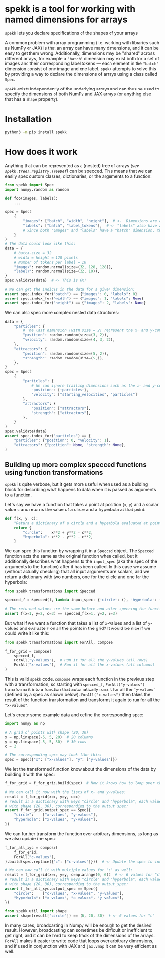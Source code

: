 # spekk is a tool for working with named dimensions for arrays
`spekk` lets you declare specifications of the shapes of your arrays.

A common problem with array programming (i.e. working with libraries such as NumPy or JAX) is that an array can have many dimensions, and it can be easy to get them wrong. Additionally, dimensions may be "shared" across different arrays, for example a `"batch"` dimension may exist both for a set of images and their corresponding label tokens — each element in the `"batch"` dimension consist of one image and one label. `spekk` attempts to solve this by providing a way to declare the dimensions of arrays using a class called `Spec`.

`spekk` exists independently of the underlying arrays and can thus be used to specify the dimensions of both NumPy and JAX arrays (or anything else that has a `shape` property).


# Installation
```bash
python3 -m pip install spekk
```


# How does it work
Anything that can be represented as a (nested) tree of arrays _(see `spekk.trees.registry.TreeDef`)_ can be specced. This means that we can easily spec custom classes, dictionaries, or the arguments to a function:

```python
from spekk import Spec
import numpy.random as random

def foo(images, labels):
    ...

spec = Spec(
    {
        "images": ["batch", "width", "height"],  # <-  Dimensions are always a sequence of strings
        "labels": ["batch", "label_tokens"],  # <- "labels" also have a "batch" dimension
        # Since both "images" and "labels" have a "batch" dimension, they should be iterated over together
    }
)
# The data could look like this:
data = {
    # batch-size = 32
    # width = height = 128 pixels
    # Number of tokens per label = 10
    "images": random.normal(size=(32, 128, 128)),
    "labels": random.normal(size=(32, 10)),
}
spec.validate(data)  # <- This is OK!

# We can get the indices in the data for a given dimension:
assert spec.index_for("batch") == {"images": 0, "labels": 0}
assert spec.index_for("width") == {"images": 1, "labels": None}
assert spec.index_for("height") == {"images": 2, "labels": None}
```

We can also spec more complex nested data structures:

```python
data = {
    "particles": {
        # The last dimension (with size = 2) represent the x- and y-components of the position and velocity.
        "position": random.random(size=(3, 2)),
        "velocity": random.random(size=(4, 3, 2)),
    },
    "attractors": {
        "position": random.random(size=(5, 2)),
        "strength": random.random(size=(5,)),
    },
}
spec = Spec(
    {
        "particles": {
            # We can ignore trailing dimensions such as the x- and y-components above
            "position": ["particles"],
            "velocity": ["starting_velocities", "particles"],
        },
        "attractors": {
            "position": ["attractors"],
            "strength": ["attractors"],
        },
    }
)
spec.validate(data)
assert spec.index_for("particles") == {
    "particles": {"position": 0, "velocity": 1},
    "attractors": {"position": None, "strength": None},
}
```


## Building up more complex specced functions using function transformations
`spekk` is quite verbose, but it gets more useful when used as a building block for describing what happens to data when it is passed as arguments to a function.

Let's say we have a function that takes a point at position (`x`, `y`) and a scalar value `c` and returns the value of a circle and a hyperbola at that point:

```python
def f(x, y, c):
    "Return a dictionary of a circle and a hyperbola evaluated at point (x, y)."
    return {
        "circle":    x**2 + y**2 - c**2,
        "hyperbola": x**2 - y**2 - c**2,
    }
```

We can spec this function by wrapping it in a `Specced` object. The `Specced` function acts the same as the original function when called, but it additionally describes what happens to the `input_spec` (aka the spec of the arguments to the function) after it has been called. In this case we assume (without actually checking) that all input arguments are scalars, and we return a dictionary with two numbers, one for the circle and one for the hyperbola:

```python
from spekk.transformations import Specced

specced_f = Specced(f, lambda input_spec: {"circle": (), "hyperbola": ()})  # An empty dimensions-sequence represent a 0-dimensional array, also called a scalar

# The returned values are the same before and after speccing the function:
assert f(x=1, y=2, c=3) == specced_f(x=1, y=2, c=3)
```

But what if we want a function that takes a list of `x`-values and a list of `y`-values and evaluate `f` on all the points in the grid? It would be nice if we could write it like this:

```python
from spekk.transformations import ForAll, compose

f_for_grid = compose(
    specced_f,
    ForAll("y-values"),  # Run it for all the y-values (all rows)
    ForAll("x-values"),  # Run it for all the x-values (all columns)
)
```

This is valid `spekk` code. `compose` wraps each function in the previous step with a transformation, so starting with `specced_f`, `ForAll("y-values")` transforms it into a function that automatically runs it for all the `"y-values"` (defined by a spec as shown below). `ForAll("x-values")` then takes the result of the function transformation and transforms it again to run for all the `"x-values"`.

Let's create some example data and define the corresponding spec:

```python
import numpy as np

# A grid of points with shape (20, 30)
x = np.linspace(-5, 5, 20)  # 20 columns
y = np.linspace(-5, 5, 30)  # 30 rows
c = 2

# The corresponding spec may look like this:
spec = Spec({"x": ["x-values"], "y": ["y-values"]})
```

We let the transformed function know about the dimensions of the data by building it with the spec:

```python
f_for_grid = f_for_grid.build(spec)  # Now it knows how to loop over the data :)

# We can call it now with the lists of x- and y-values:
result = f_for_grid(x=x, y=y, c=c)
# result is a dictionary with keys "circle" and "hyperbola", each value is a 2D list 
# with shape (20, 30), corresponding to the output_spec:
assert f_for_grid.output_spec == Spec({
    "circle":    ["x-values", "y-values"],
    "hyperbola": ["x-values", "y-values"],
})
```

We can further transform the function over arbitrary dimensions, as long as we also update the spec:

```python
f_for_all_xyc = compose(
    f_for_grid,
    ForAll("c-values"),
).build(spec.replace({"c": ["c-values"]}))  # <- Update the spec to include the "c-values" dimension for the c argument.

# We can now call it with multiple values for "c" as well:
result = f_for_grid(x=x, y=y, c=np.arange(0, 6))  # <- 6 values for "c"
# result is a dictionary with keys "circle" and "hyperbola", each value is a 2D list 
# with shape (20, 30), corresponding to the output_spec:
assert f_for_all_xyc.output_spec == Spec({
    "circle":    ["c-values", "x-values", "y-values"],
    "hyperbola": ["c-values", "x-values", "y-values"],
})

from spekk.util import shape
assert shape(result["circle"]) == (6, 20, 30)  # <- 6 values for "c"
```

In many cases, broadcasting in Numpy will be enough to get the desired result. However, broadcasting can sometimes be difficult or inefficient to get right, and it can be hard to keep track of the dimensions of the arrays. `ForAll` makes it easier to write code that loops over arbitrary dimensions, and if used in conjunction with JAX and `jax.vmap` it can be very efficient as well.
